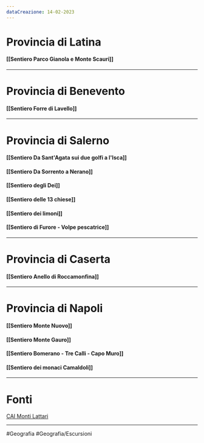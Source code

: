 ```yaml
---
dataCreazione: 14-02-2023
---
```


# Provincia di Latina

#### [[Sentiero Parco Gianola e Monte Scauri]]

---

# Provincia di Benevento

#### [[Sentiero Forre di Lavello]]

---


# Provincia di Salerno
#### [[Sentiero Da Sant'Agata sui due golfi a l'Isca]]

#### [[Sentiero Da Sorrento a Nerano]]

#### [[Sentiero degli Dei]]

#### [[Sentiero delle 13 chiese]]

#### [[Sentiero dei limoni]]

#### [[Sentiero di Furore - Volpe pescatrice]]

---
# Provincia di Caserta

#### [[Sentiero Anello di Roccamonfina]]

---

# Provincia di Napoli

#### [[Sentiero Monte Nuovo]]

#### [[Sentiero Monte Gauro]]

#### [[Sentiero Bomerano - Tre Calli - Capo Muro]]

#### [[Sentiero dei monaci Camaldoli]]

---

# Fonti
[CAI Monti Lattari](https://www.caimontilattari.it/sentieri/)



---

#Geografia 
#Geografia/Escursioni

